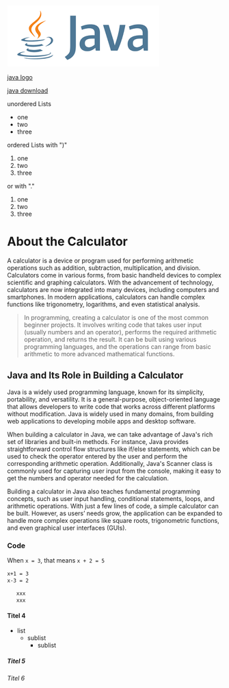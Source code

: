 ![java logo](resources/images/ex1_1.png)

[java logo](https://icon-icons.com/icon/java-horizontal-logo/167858)

[java download](https://www.java.com/de/download/manual.jsp)

unordered Lists

* one
* two
* three

ordered Lists with ")"

1) one
2) two
3) three

or with "."

1. one
2. two
3. three

# About the Calculator
A calculator is a device or program used for performing arithmetic operations such as addition, subtraction, multiplication, and division. Calculators come in various forms, from basic handheld devices to complex scientific and graphing calculators. With the advancement of technology, calculators are now integrated into many devices, including computers and smartphones. In modern applications, calculators can handle complex functions like trigonometry, logarithms, and even statistical analysis.

> In programming, creating a calculator is one of the most common beginner projects. It involves writing code that takes user input (usually numbers and an operator), performs the required arithmetic operation, and returns the result. It can be built using various programming languages, and the operations can range from basic arithmetic to more advanced mathematical functions.

## Java and Its Role in Building a Calculator
Java is a widely used programming language, known for its simplicity, portability, and versatility. It is a general-purpose, object-oriented language that allows developers to write code that works across different platforms without modification. Java is widely used in many domains, from building web applications to developing mobile apps and desktop software.

When building a calculator in Java, we can take advantage of Java's rich set of libraries and built-in methods. For instance, Java provides straightforward control flow structures like if/else statements, which can be used to check the operator entered by the user and perform the corresponding arithmetic operation. Additionally, Java's Scanner class is commonly used for capturing user input from the console, making it easy to get the numbers and operator needed for the calculation.

Building a calculator in Java also teaches fundamental programming concepts, such as user input handling, conditional statements, loops, and arithmetic operations. With just a few lines of code, a simple calculator can be built. However, as users’ needs grow, the application can be expanded to handle more complex operations like square roots, trigonometric functions, and even graphical user interfaces (GUIs).

### Code
When `x = 3`, that means `x + 2 = 5`

    x+1 = 3
    x-3 = 2

```
   xxx
   xxx
```

#### Titel 4
* list
  * sublist
    * sublist

##### Titel 5
  
###### Titel 6


